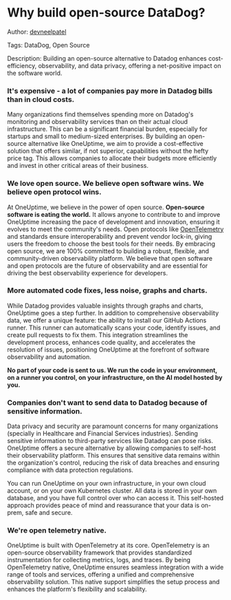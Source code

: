 # Why build open-source DataDog?

Author: [devneelpatel](https://www.github.com/devneelpatel)

Tags: DataDog, Open Source

Description: Building an open-source alternative to Datadog enhances cost-efficiency, observability, and data privacy, offering a net-positive impact on the software world.

### It's expensive - a lot of companies pay more in Datadog bills than in cloud costs. 

Many organizations find themselves spending more on Datadog's monitoring and observability services than on their actual cloud infrastructure. This can be a significant financial burden, especially for startups and small to medium-sized enterprises. By building an open-source alternative like OneUptime, we aim to provide a cost-effective solution that offers similar, if not superior, capabilities without the hefty price tag. This allows companies to allocate their budgets more efficiently and invest in other critical areas of their business.

### We love open source. We believe open software wins. We believe open protocol wins. 

At OneUptime, we believe in the power of open source. **Open-source software is eating the world.**  It allows anyone to contribute to and improve OneUptime increasing the pace of development and innovation, ensuring it evolves to meet the community's needs. Open protocols like [OpenTelemetry](https://opentelemetry.io/) and standards ensure interoperability and prevent vendor lock-in, giving users the freedom to choose the best tools for their needs. By embracing open source, we are 100% committed to building a robust, flexible, and community-driven observability platform. We believe that open software and open protocols are the future of observability and are essential for driving the best observability experience for developers. 

### More automated code fixes, less noise, graphs and charts. 

While Datadog provides valuable insights through graphs and charts, OneUptime goes a step further. In addition to comprehensive observability data, we offer a unique feature: the ability to install our GitHub Actions runner. This runner can automatically scans your code, identify issues, and create pull requests to fix them. This integration streamlines the development process, enhances code quality, and accelerates the resolution of issues, positioning OneUptime at the forefront of software observability and automation.

**No part of your code is sent to us. We run the code in your environment, on a runner you control, on your infrastructure, on the AI model hosted by you.**

### Companies don't want to send data to Datadog because of sensitive information.

Data privacy and security are paramount concerns for many organizations (specially in Healthcare and Financial Services industries). Sending sensitive information to third-party services like Datadog can pose risks. OneUptime offers a secure alternative by allowing companies to self-host their observability platform. This ensures that sensitive data remains within the organization's control, reducing the risk of data breaches and ensuring compliance with data protection regulations. 

You can run OneUptime on your own infrastructure, in your own cloud account, or on your own Kubernetes cluster. All data is stored in your own database, and you have full control over who can access it. This self-hosted approach provides peace of mind and reassurance that your data is on-prem, safe and secure.

### We're open telemetry native.

OneUptime is built with OpenTelemetry at its core. OpenTelemetry is an open-source observability framework that provides standardized instrumentation for collecting metrics, logs, and traces. By being OpenTelemetry native, OneUptime ensures seamless integration with a wide range of tools and services, offering a unified and comprehensive observability solution. This native support simplifies the setup process and enhances the platform's flexibility and scalability.
